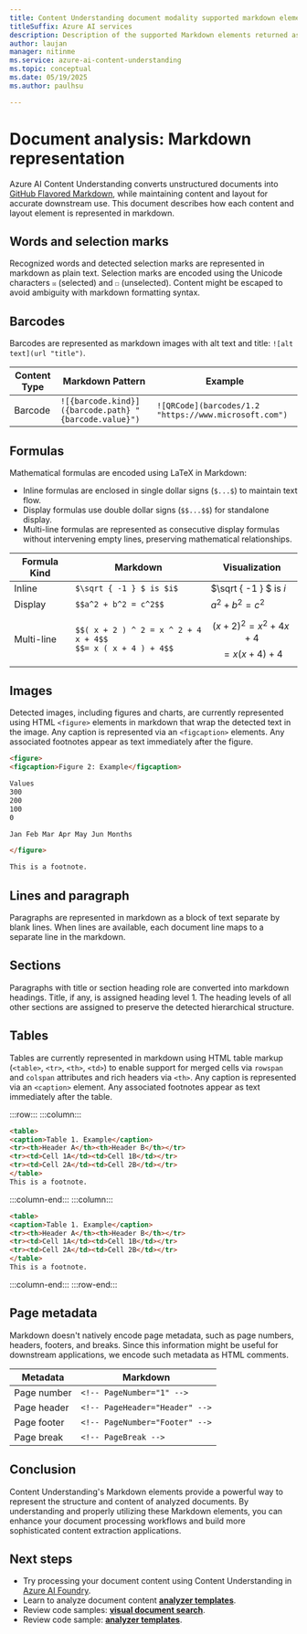 ```yaml
---
title: Content Understanding document modality supported markdown elements
titleSuffix: Azure AI services
description: Description of the supported Markdown elements returned as part of the Content Understanding Document response and how to use the response in your applications.
author: laujan
manager: nitinme
ms.service: azure-ai-content-understanding
ms.topic: conceptual
ms.date: 05/19/2025
ms.author: paulhsu

---
```


# Document analysis: Markdown representation

Azure AI Content Understanding converts unstructured documents into [GitHub Flavored Markdown](https://github.github.com/gfm), while maintaining content and layout for accurate downstream use. This document describes how each content and layout element is represented in markdown.

## Words and selection marks

Recognized words and detected selection marks are represented in markdown as plain text. Selection marks are encoded using the Unicode characters `☒` (selected) and `☐` (unselected). Content might be escaped to avoid ambiguity with markdown formatting syntax.

## Barcodes

Barcodes are represented as markdown images with alt text and title: `![alt text](url "title")`.

| Content Type | Markdown Pattern | Example |
| --- | --- | --- |
| Barcode | `![{barcode.kind}]({barcode.path} "{barcode.value}")` | `![QRCode](barcodes/1.2 "https://www.microsoft.com")` |

## Formulas

Mathematical formulas are encoded using LaTeX in Markdown:

* Inline formulas are enclosed in single dollar signs (`$...$`) to maintain text flow.
* Display formulas use double dollar signs (`$$...$$`) for standalone display.
* Multi-line formulas are represented as consecutive display formulas without intervening empty lines, preserving mathematical relationships.

| Formula Kind | Markdown | Visualization |
| --- | --- | --- |
| Inline | `$\sqrt { -1 } $ is $i$` | $\sqrt { -1 } $ is $i$
| Display | `$$a^2 + b^2 = c^2$$` | $a^2 + b^2 = c^2$ |
| Multi-line | `$$( x + 2 ) ^ 2 = x ^ 2 + 4 x + 4$$`<br/>`$$= x ( x + 4 ) + 4$$` | $$( x + 2 ) ^ 2 = x ^ 2 + 4 x + 4$$ $$= x ( x + 4 ) + 4$$ |

## Images

Detected images, including figures and charts, are currently represented using HTML `<figure>` elements in markdown that wrap the detected text in the image. Any caption is represented via an `<figcaption>` elements. Any associated footnotes appear as text immediately after the figure.

``` md
<figure>
<figcaption>Figure 2: Example</figcaption>

Values
300
200
100
0

Jan Feb Mar Apr May Jun Months

</figure>

This is a footnote.
```

## Lines and paragraph

Paragraphs are represented in markdown as a block of text separate by blank lines.
When lines are available, each document line maps to a separate line in the markdown.

## Sections

Paragraphs with title or section heading role are converted into markdown headings. Title, if any, is assigned heading level 1. The heading levels of all other sections are assigned to preserve the detected hierarchical structure.

## Tables

Tables are currently represented in markdown using HTML table markup (`<table>`, `<tr>`, `<th>`, `<td>`) to enable support for merged cells via `rowspan` and `colspan` attributes and rich headers via `<th>`. Any caption is represented via an `<caption>` element. Any associated footnotes appear as text immediately after the table.

:::row:::
:::column:::

``` md
<table>
<caption>Table 1. Example</caption>
<tr><th>Header A</th><th>Header B</th></tr>
<tr><td>Cell 1A</td><td>Cell 1B</td></tr>
<tr><td>Cell 2A</td><td>Cell 2B</td></tr>
</table>
This is a footnote.
```

:::column-end:::
:::column:::

```md
<table>
<caption>Table 1. Example</caption>
<tr><th>Header A</th><th>Header B</th></tr>
<tr><td>Cell 1A</td><td>Cell 1B</td></tr>
<tr><td>Cell 2A</td><td>Cell 2B</td></tr>
</table>
This is a footnote.
```
:::column-end:::
:::row-end:::

## Page metadata

Markdown doesn't natively encode page metadata, such as page numbers, headers, footers, and breaks.
Since this information might be useful for downstream applications, we encode such metadata as HTML comments.

| Metadata | Markdown |
| --- | --- |
| Page number | `<!-- PageNumber="1" -->` |
| Page header | `<!-- PageHeader="Header" -->` |
| Page footer | `<!-- PageNumber="Footer" -->` |
| Page break | `<!-- PageBreak -->` |

## Conclusion

Content Understanding's Markdown elements provide a powerful way to represent the structure and content of analyzed documents. By understanding and properly utilizing these Markdown elements, you can enhance your document processing workflows and build more sophisticated content extraction applications.

## Next steps

* Try processing your document content using Content Understanding in [Azure AI Foundry](https://aka.ms/cu-landing).
* Learn to analyze document content [**analyzer templates**](../quickstart/use-ai-foundry.md).
* Review code samples: [**visual document search**](https://github.com/Azure-Samples/azure-ai-search-with-content-understanding-python/blob/main/notebooks/search_with_visual_document.ipynb).
* Review code sample: [**analyzer templates**](https://github.com/Azure-Samples/azure-ai-content-understanding-python/tree/main/analyzer_templates).


